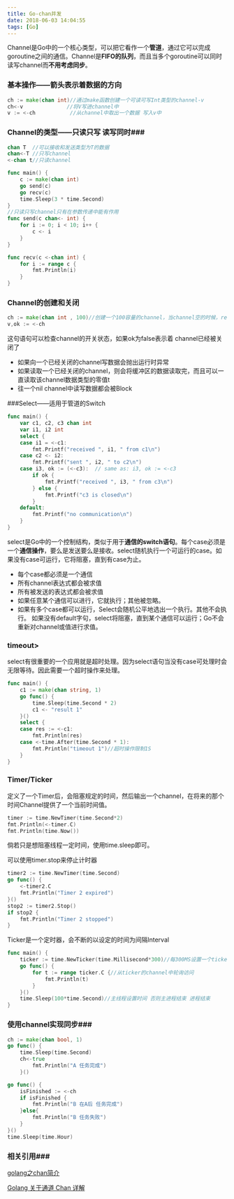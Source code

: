 ```yaml
---
title: Go-chan并发
date: 2018-06-03 14:04:55
tags: [Go]
---
```


Channel是Go中的一个核心类型，可以把它看作一个**管道**，通过它可以完成goroutine之间的通信。Channel是**FIFO的队列**，而且当多个goroutine可以同时读写channel而**不用考虑同步**。

<!--more-->

### 基本操作——箭头表示着数据的方向

```go
ch := make(chan int)//通过make函数创建一个可读可写Int类型的channel-v
ch<-v			   //将V写进channel中
v := <-ch		    //从channel中取出一个数据 写入v中
```

### Channel的类型——只读只写 读写同时###

```go
chan T  //可以接收和发送类型为T的数据
chan<-T //只写channel
<-chan t//只读channel

func main() {
    c := make(chan int)
    go send(c)
    go recv(c)
    time.Sleep(3 * time.Second)
}
//只读只写channel只有在参数传递中能有作用
func send(c chan<- int) {
    for i := 0; i < 10; i++ {
        c <- i
    }
}

func recv(c <-chan int) {
    for i := range c {
        fmt.Println(i)
    }
}
```

### Channel的创建和关闭

```go
ch := make(chan int , 100)//创建一个100容量的channel，当channel空的时候，receiver队列阻塞，当channel满的时候，sender队列阻塞。如果没有设置大小，就默认设置为0
v,ok := <-ch
```

这句语句可以检查channel的开关状态，如果ok为false表示着 channel已经被关闭了

* 如果向一个已经关闭的channel写数据会抛出运行时异常
* 如果读取一个已经关闭的channel，则会将缓冲区的数据读取完，而且可以一直读取该channel数据类型的零值t
* 往一个nil channel中读写数据都会被Block

###Select——适用于管道的Switch

```go
func main() {
	var c1, c2, c3 chan int
	var i1, i2 int
	select {
	case i1 = <-c1:
		fmt.Printf("received ", i1, " from c1\n")
	case c2 <- i2:
		fmt.Printf("sent ", i2, " to c2\n")
	case i3, ok := (<-c3):  // same as: i3, ok := <-c3
		if ok {
			fmt.Printf("received ", i3, " from c3\n")
		} else {
			fmt.Printf("c3 is closed\n")
		}
	default:
		fmt.Printf("no communication\n")
	}
}
```

select是Go中的一个控制结构，类似于用于**通信的switch语句**。每个case必须是一个**通信操作**，要么是发送要么是接收。select随机执行一个可运行的case。如果没有case可运行，它将阻塞，直到有case为止。

* 每个case都必须是一个通信
* 所有channel表达式都会被求值
* 所有被发送的表达式都会被求值
* 如果任意某个通信可以进行，它就执行；其他被忽略。
* 如果有多个case都可以运行，Select会随机公平地选出一个执行。其他不会执行。 如果没有default字句，select将阻塞，直到某个通信可以运行；Go不会重新对channel或值进行求值。

### timeout>

select有很重要的一个应用就是超时处理。因为select语句当没有case可处理时会无限等待。因此需要一个超时操作来处理。

```go
func main() {
    c1 := make(chan string, 1)
    go func() {
        time.Sleep(time.Second * 2)
        c1 <- "result 1"
    }()
    select {
    case res := <-c1:
        fmt.Println(res)
    case <-time.After(time.Second * 1):
        fmt.Println("timeout 1")//超时操作限制1S
    }
}
```

### Timer/Ticker

定义了一个Timer后，会阻塞规定的时间，然后输出一个channel，在将来的那个时间Channel提供了一个当前时间值。

```go
timer := time.NewTimer(time.Second*2)
fmt.Println(<-timer.C)
fmt.Println(time.Now())
```

倘若只是想阻塞线程一定时间，使用time.sleep即可。

可以使用timer.stop来停止计时器

```go
timer2 := time.NewTimer(time.Second)
go func() {
    <-timer2.C
	fmt.Println("Timer 2 expired")
}()
stop2 := timer2.Stop()
if stop2 {
    fmt.Println("Timer 2 stopped")
}
```

Ticker是一个定时器，会不断的以设定的时间为间隔Interval

```go
func main() {
	ticker := time.NewTicker(time.Millisecond*300)//每300MS设置一个ticker
	go func() {
		for t := range ticker.C {//从ticker的channel中轮询访问
			fmt.Println(t)
		}
	}()
	time.Sleep(100*time.Second)//主线程设置时间 否则主进程结束 进程结束
}
```

### 使用channel实现同步###

```go
ch := make(chan bool, 1)
go func() {
	time.Sleep(time.Second)
    ch<-true
		fmt.Println("A 任务完成")
	}()

go func() {
    isFinished := <-ch
	if isFinished {
        fmt.Println("B 在A后 任务完成")
	}else{
		fmt.Println("B 任务失败")
    }
}()
time.Sleep(time.Hour)
```

### 相关引用###

[golang之chan简介](https://leokongwq.github.io/2016/10/15/golang-chan.html)

[Golang 关于通道 Chan 详解](https://blog.csdn.net/netdxy/article/details/54564436)